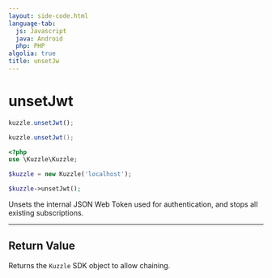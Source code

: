 ```yaml
---
layout: side-code.html
language-tab:
  js: Javascript
  java: Android
  php: PHP
algolia: true
title: unsetJw
---
```


# unsetJwt

```js
kuzzle.unsetJwt();
```

```java
kuzzle.unsetJwt();
```

```php
<?php
use \Kuzzle\Kuzzle;

$kuzzle = new Kuzzle('localhost');

$kuzzle->unsetJwt();
```

Unsets the internal JSON Web Token used for authentication, and stops all existing subscriptions.

---

## Return Value

Returns the `Kuzzle` SDK object to allow chaining.
